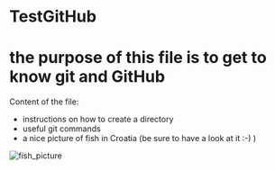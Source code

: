 # TestGitHub

# the purpose of this file is to get to know git and GitHub

Content of the file:
- instructions on how to create a directory
- useful git commands
- a nice picture of fish in Croatia (be sure to have a look at it :-) )

![fish_picture]('Fish_in_Croatia.JPG')
